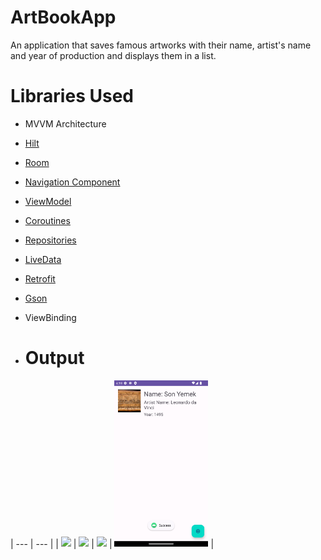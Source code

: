 # ArtBookApp

An application that saves famous artworks with their name, artist's name and year of production and displays them in a list.

# Libraries Used
+ MVVM Architecture
+ [Hilt](https://developer.android.com/jetpack/compose/libraries#hilt)
+ [Room](https://developer.android.com/training/data-storage/room)
+ [Navigation Component](https://developer.android.com/guide/navigation/navigation-getting-started)
+ [ViewModel](https://developer.android.com/topic/libraries/architecture/viewmodel#implement)
+ [Coroutines](https://developer.android.com/kotlin/coroutines)
+ [Repositories](https://developer.android.com/topic/architecture#data-layer)
+ [LiveData](https://developer.android.com/topic/libraries/architecture/livedata)
+ [Retrofit](https://square.github.io/retrofit/)
+ [Gson](https://github.com/google/gson)
+ ViewBinding

+ # Output
| --- | --- |
| <img src="screenshots/fotoekleme" width=150/> | <img src="screenshots/fotokaydetmeekranı.png" width=150/> | <img src="screenshots/resimaramasonucları.png" width=150/> | <img src="screenshots/Eklediktensonra.png" width=150/> |
